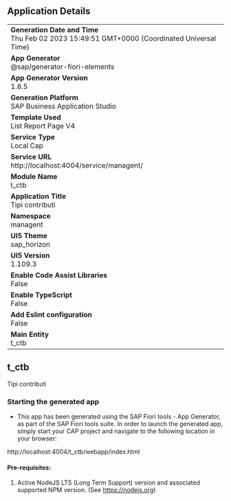 ## Application Details
|               |
| ------------- |
|**Generation Date and Time**<br>Thu Feb 02 2023 15:49:51 GMT+0000 (Coordinated Universal Time)|
|**App Generator**<br>@sap/generator-fiori-elements|
|**App Generator Version**<br>1.8.5|
|**Generation Platform**<br>SAP Business Application Studio|
|**Template Used**<br>List Report Page V4|
|**Service Type**<br>Local Cap|
|**Service URL**<br>http://localhost:4004/service/managent/
|**Module Name**<br>t_ctb|
|**Application Title**<br>Tipi contributi|
|**Namespace**<br>managent|
|**UI5 Theme**<br>sap_horizon|
|**UI5 Version**<br>1.109.3|
|**Enable Code Assist Libraries**<br>False|
|**Enable TypeScript**<br>False|
|**Add Eslint configuration**<br>False|
|**Main Entity**<br>t_ctb|

## t_ctb

Tipi contributi

### Starting the generated app

-   This app has been generated using the SAP Fiori tools - App Generator, as part of the SAP Fiori tools suite.  In order to launch the generated app, simply start your CAP project and navigate to the following location in your browser:

http://localhost:4004/t_ctb/webapp/index.html

#### Pre-requisites:

1. Active NodeJS LTS (Long Term Support) version and associated supported NPM version.  (See https://nodejs.org)



